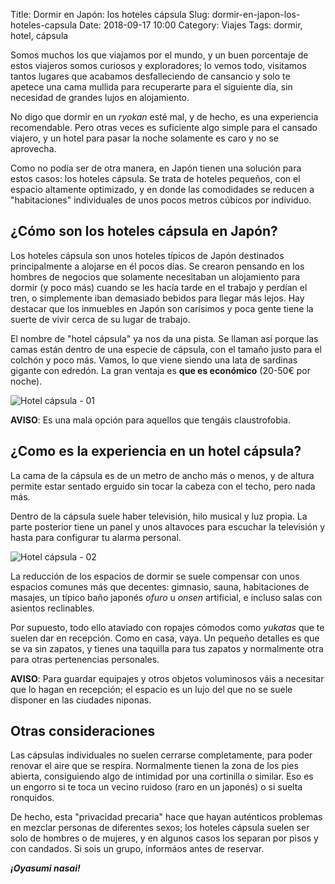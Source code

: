 Title: Dormir en Japón: los hoteles cápsula
Slug: dormir-en-japon-los-hoteles-capsula
Date: 2018-09-17 10:00
Category: Viajes
Tags: dormir, hotel, cápsula



Somos muchos los que viajamos por el mundo, y un buen porcentaje de estos viajeros somos curiosos y exploradores; lo vemos todo, visitamos tantos lugares que acabamos desfalleciendo de cansancio y solo te apetece una cama mullida para recuperarte para el siguiente día, sin necesidad de grandes lujos en alojamiento.

No digo que dormir en un *ryokan* esté mal, y de hecho, es una experiencia recomendable. Pero otras veces es suficiente algo simple para el cansado viajero, y un hotel para pasar la noche solamente es caro y no se aprovecha.

Como no podía ser de otra manera, en Japón tienen una solución para estos casos: los hoteles cápsula. Se trata de hoteles pequeños, con el espacio altamente optimizado, y en donde las comodidades se reducen a "habitaciones" individuales de unos pocos metros cúbicos por individuo.

## ¿Cómo son los hoteles cápsula en Japón?

Los hoteles cápsula son unos hoteles típicos de Japón destinados principalmente a alojarse en él pocos días. Se crearon pensando en los hombres de negocios que solamente necesitaban un alojamiento para dormir (y poco más) cuando se les hacía tarde en el trabajo y perdían el tren, o simplemente iban demasiado bebidos para llegar más lejos. Hay destacar que los inmuebles en Japón son carísimos y poca gente tiene la suerte de vivir cerca de su lugar de trabajo.

El nombre de "hotel cápsula" ya nos da una pista. Se llaman así porque las camas están dentro de una especie de cápsula, con el tamaño justo para el colchón y poco más. Vamos, lo que viene siendo una lata de sardinas gigante con edredón. La gran ventaja es **que es económico** (20-50€ por noche).

![Hotel cápsula - 01]({filename}/images/hotel-capsula-01.jpg)

**AVISO**: Es una mala opción para aquellos que tengáis claustrofobia.

## ¿Como es la experiencia en un hotel cápsula?

La cama de la cápsula es de un metro de ancho más o menos, y de altura permite estar sentado erguido sin tocar la cabeza con el techo, pero nada más.

Dentro de la cápsula suele haber televisión, hilo musical y luz propia. La parte posterior tiene un panel y unos altavoces para escuchar la televisión y hasta para configurar tu alarma personal.

![Hotel cápsula - 02]({filename}/images/hotel-capsula-02.jpg)

La reducción de los espacios de dormir se suele compensar con unos espacios comunes más que decentes: gimnasio, sauna, habitaciones de masajes, un típico baño japonés *ofuro* u *onsen* artificial, e incluso salas con asientos reclinables.

Por supuesto, todo ello ataviado con ropajes cómodos como *yukatas* que te suelen dar en recepción. Como en casa, vaya. Un pequeño detalles es que se va sin zapatos, y tienes una taquilla para tus zapatos y normalmente otra para otras pertenencias personales.

**AVISO**: Para guardar equipajes y otros objetos voluminosos váis a necesitar que lo hagan en recepción; el espacio es un lujo del que no se suele disponer en las ciudades niponas.

## Otras consideraciones

Las cápsulas individuales no suelen cerrarse completamente, para poder renovar el aire que se respira. Normalmente tienen la zona de los pies abierta, consiguiendo algo de intimidad por una cortinilla o similar. Eso es un engorro si te toca un vecino ruidoso (raro en un japonés) o si suelta ronquidos.

De hecho, esta "privacidad precaria" hace que hayan auténticos problemas en mezclar personas de diferentes sexos; los hoteles cápsula suelen ser solo de hombres o de mujeres, y en algunos casos los separan por pisos y con candados. Si sois un grupo, informáos antes de reservar.

***¡Oyasumi nasai!***
